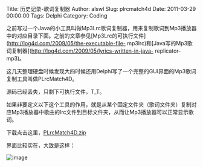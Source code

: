 Title: 历史记录-歌词复制器
Author: alswl
Slug: plrcmatch4d
Date: 2011-03-29 00:00:00
Tags: Delphi
Category: Coding

之前写过一个Java的小工具叫做Mp3Lrc歌词复制器，用来复制歌词到Mp3播放器中的对应目录下面。之前的文章参见[Mp3Lrc的可执行文件](http://log4d.com/2009/05/the-executable-file-
mp3lrc)和[Java写的Mp3歌词复制器](http://log4d.com/2009/05/lyrics-written-in-java-
replicator-mp3)。

这几天整理硬盘时候发现大四时候还用Delphi写了一个完整的GUI界面的Mp3歌词复制工具叫做PLrcMatch4D。

源码已经丢失，只剩下可执行文件，T_T。

如果非要定义以下这个工具的作用，就是从某个固定文件夹（歌词文件夹）复制对应Mp3播放器中歌曲的lrc文件到目标文件夹，从而让Mp3播放器可以正常显示歌词。

下载点击这里，[PLrcMatch4D.zip](http://upload.log4d.com/upload_dropbox/201103/PLrcMatch4D.zip)

界面比较实在，大致是这样：

![image](http://upload.log4d.com/upload_dropbox/201103/plrcmatch4d.jpg)

